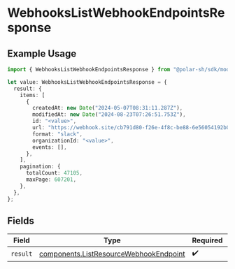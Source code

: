 # WebhooksListWebhookEndpointsResponse

## Example Usage

```typescript
import { WebhooksListWebhookEndpointsResponse } from "@polar-sh/sdk/models/operations/webhookslistwebhookendpoints.js";

let value: WebhooksListWebhookEndpointsResponse = {
  result: {
    items: [
      {
        createdAt: new Date("2024-05-07T08:31:11.287Z"),
        modifiedAt: new Date("2024-08-23T07:26:51.753Z"),
        id: "<value>",
        url: "https://webhook.site/cb791d80-f26e-4f8c-be88-6e56054192b0",
        format: "slack",
        organizationId: "<value>",
        events: [],
      },
    ],
    pagination: {
      totalCount: 47105,
      maxPage: 607201,
    },
  },
};
```

## Fields

| Field                                                                                            | Type                                                                                             | Required                                                                                         | Description                                                                                      |
| ------------------------------------------------------------------------------------------------ | ------------------------------------------------------------------------------------------------ | ------------------------------------------------------------------------------------------------ | ------------------------------------------------------------------------------------------------ |
| `result`                                                                                         | [components.ListResourceWebhookEndpoint](../../models/components/listresourcewebhookendpoint.md) | :heavy_check_mark:                                                                               | N/A                                                                                              |